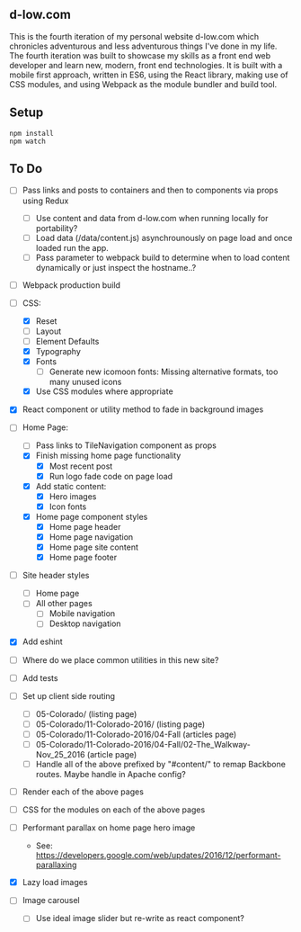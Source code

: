 d-low.com 
---
 
This is the fourth iteration of my personal website d-low.com which chronicles
adventurous and less adventurous things I've done in my life. The fourth 
iteration was built to showcase my skills as a front end web developer and learn
new, modern, front end technologies. It is built with a mobile first approach, 
written in ES6, using the React library, making use of CSS modules, and using 
Webpack as the module bundler and build tool.
 
 
Setup
---
 
```
npm install
npm watch 
```

To Do
---

- [ ] Pass links and posts to containers and then to components via props using Redux
  - [ ] Use content and data from d-low.com when running locally for portability?
  - [ ] Load data (/data/content.js) asynchrounously on page load and once loaded 
        run the app.
  - [ ] Pass parameter to webpack build to determine when to load content dynamically
        or just inspect the hostname..?

- [ ] Webpack production build

- [ ] CSS:
  - [x] Reset
  - [ ] Layout 
  - [ ] Element Defaults
  - [x] Typography
  - [x] Fonts
    - [ ] Generate new icomoon fonts: Missing alternative formats, too many unused icons
  - [x] Use CSS modules where appropriate

- [x] React component or utility method to fade in background images 

- [ ] Home Page:
  - [ ] Pass links to TileNavigation component as props
  - [x] Finish missing home page functionality
    - [x] Most recent post
    - [x] Run logo fade code on page load
  - [x] Add static content:
    - [x] Hero images
    - [x] Icon fonts
  - [x] Home page component styles
    - [x] Home page header
    - [x] Home page navigation
    - [x] Home page site content
    - [x] Home page footer

- [ ] Site header styles
  - [ ] Home page
  - [ ] All other pages
    - [ ] Mobile navigation
    - [ ] Desktop navigation

- [x] Add eshint
- [ ] Where do we place common utilities in this new site?
- [ ] Add tests

- [ ] Set up client side routing
  - [ ] 05-Colorado/ (listing page)
  - [ ] 05-Colorado/11-Colorado-2016/ (listing page)
  - [ ] 05-Colorado/11-Colorado-2016/04-Fall (articles page)
  - [ ] 05-Colorado/11-Colorado-2016/04-Fall/02-The_Walkway-Nov_25_2016 (article page)
  - [ ] Handle all of the above prefixed by "#content/" to remap Backbone routes. Maybe
        handle in Apache config?

- [ ] Render each of the above pages
- [ ] CSS for the modules on each of the above pages

- [ ] Performant parallax on home page hero image
  - See: https://developers.google.com/web/updates/2016/12/performant-parallaxing
- [x] Lazy load images
- [ ] Image carousel
  - [ ] Use ideal image slider but re-write as react component?

